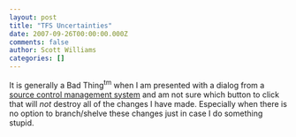 ```yaml
---
layout: post
title: "TFS Uncertainties"
date: 2007-09-26T00:00:00.000Z
comments: false
author: Scott Williams
categories: []
---
```

It is generally a Bad Thing<sup>tm</sup> when I am presented with a dialog from a <a href="http://www.krazyyak.com/category/tfs/">source control management system</a> and am not sure which button to click that will <em>not</em> destroy all of the changes I have made. Especially when there is no option to branch/shelve these changes just in case I do something stupid.